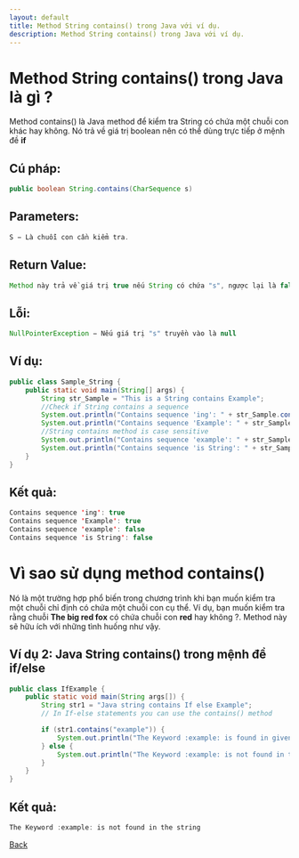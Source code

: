 ```yaml
---
layout: default
title: Method String contains() trong Java với ví dụ.
description: Method String contains() trong Java với ví dụ.
---
```


# Method String contains() trong Java là gì ?
Method contains() là Java method để kiểm tra String có chứa một chuỗi con khác hay không. Nó trả về giá trị boolean nên có thể dùng trực tiếp ở mệnh đề **if**

## Cú pháp:
```java
public boolean String.contains(CharSequence s)
```
## Parameters:
```java
S − Là chuỗi con cần kiểm tra.
```

## Return Value:
```java
Method này trả về giá trị true nếu String có chứa "s", ngược lại là false
```

## Lỗi:
```java
NullPointerException − Nếu giá trị "s" truyền vào là null
```

## Ví dụ:
```java
public class Sample_String {
    public static void main(String[] args) {
        String str_Sample = "This is a String contains Example";
        //Check if String contains a sequence
        System.out.println("Contains sequence 'ing': " + str_Sample.contains("ing"));
        System.out.println("Contains sequence 'Example': " + str_Sample.contains("Example"));
        //String contains method is case sensitive  
        System.out.println("Contains sequence 'example': " + str_Sample.contains("example"));
        System.out.println("Contains sequence 'is String': " + str_Sample.contains("is String"));
    }
}
```

## Kết quả:
```java
Contains sequence 'ing': true
Contains sequence 'Example': true
Contains sequence 'example': false
Contains sequence 'is String': false
```

# Vì sao sử dụng method contains()
Nó là một trường hợp phổ biến trong chương trình khi bạn muốn kiểm tra một chuỗi chỉ định có chứa một chuỗi con cụ thể. Ví dụ, bạn muốn kiểm tra rằng chuỗi **The big red fox** có chứa chuỗi con **red** hay không ?. Method này sẽ hữu ích với những tình huống như vậy.

## Ví dụ 2: Java String contains() trong mệnh đề if/else
```java
public class IfExample {
    public static void main(String args[]) {
        String str1 = "Java string contains If else Example";
        // In If-else statements you can use the contains() method

        if (str1.contains("example")) {
            System.out.println("The Keyword :example: is found in given string");
        } else {
            System.out.println("The Keyword :example: is not found in the string");
        }
    }
}
```

## Kết quả:
```java
The Keyword :example: is not found in the string
```

[Back](./)
